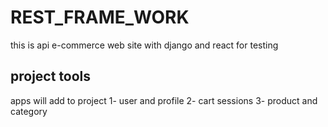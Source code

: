 # REST_FRAME_WORK

this is api e-commerce web site with django and react for testing

## project tools

apps will add to project
1- user and profile
2- cart sessions
3- product and category
